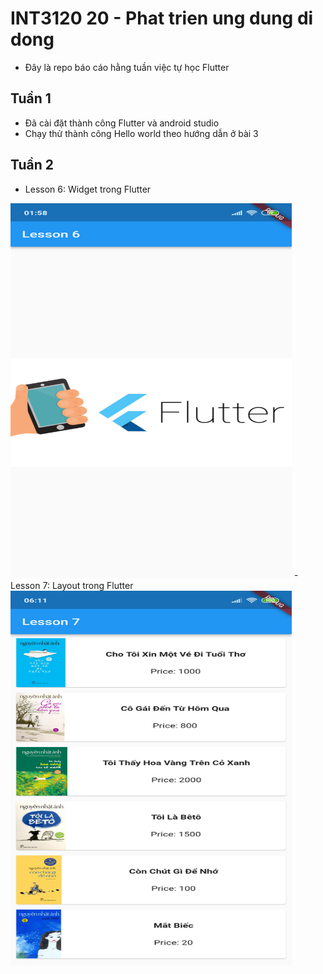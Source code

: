 # INT3120 20 - Phat trien ung dung di dong
- Đây là repo báo cáo hằng tuần việc tự học Flutter

## Tuần 1
- Đã cài đặt thành công Flutter và android studio
- Chạy thử thành công Hello world theo hướng dẫn ở bài 3
## Tuần 2
- Lesson 6: Widget trong Flutter
<img src="assets/lesson6.png" alt="lesson 6" title="lesson 6" width="450" height="600" />
- Lesson 7: Layout trong Flutter
  <img src="assets/lesson7.png" alt="lesson 7" title="lesson 7" width="450" height="600" />



